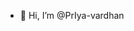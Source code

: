 - 👋 Hi, I’m @PrIya-vardhan

<!---
Pi-vardhan/Pi-vardhan is a ✨ special ✨ repository because its `README.md` (this file) appears on your GitHub profile.
You can click the Preview link to take a look at your changes.
--->
